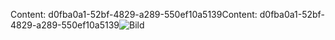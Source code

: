 <span data-ttu-id="ccc48-101">Content: d0fba0a1-52bf-4829-a289-550ef10a5139</span><span class="sxs-lookup"><span data-stu-id="ccc48-101">Content: d0fba0a1-52bf-4829-a289-550ef10a5139</span></span>![Bild](febe01ec-91e0-4de6-b45a-0cdfcdec0848.png)
